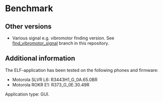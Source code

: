 Benchmark
=========

## Other versions

* Various signal e.g. vibromotor finding version. See [find_vibromotor_signal](https://github.com/EXL/P2kElfs/tree/find_vibromotor_signal) branch in this repository.

## Additional information

The ELF-application has been tested on the following phones and firmware:

* Motorola SLVR L6: R3443H1_G_0A.65.0BR
* Motorola ROKR E1: R373_G_0E.30.49R

Application type: GUI.
